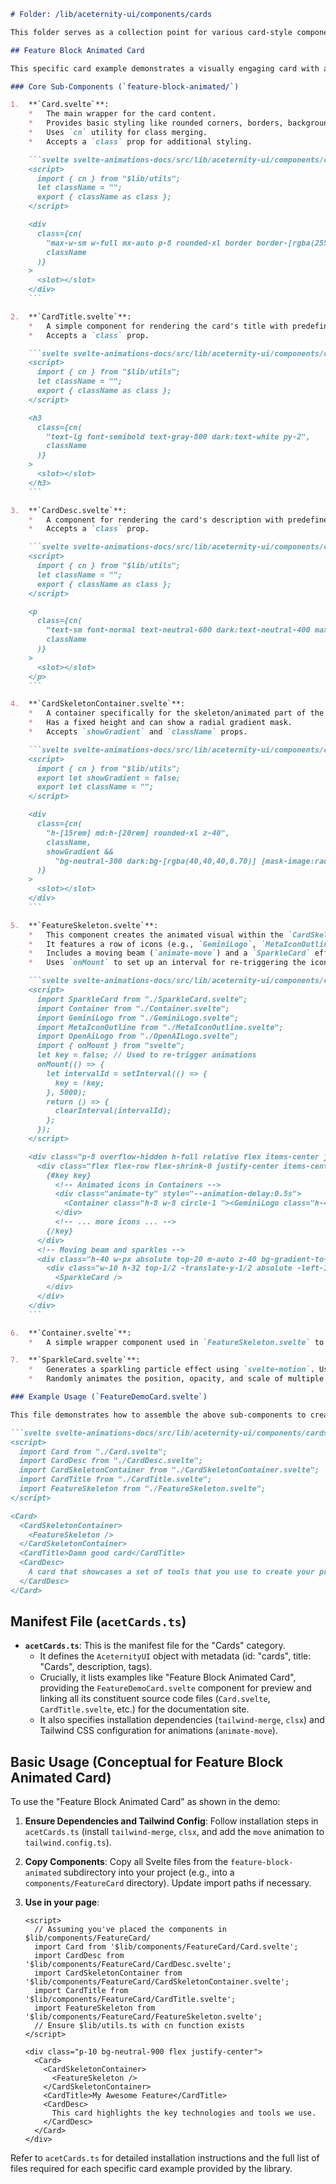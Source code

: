 ```markdown
# Folder: /lib/aceternity-ui/components/cards

This folder serves as a collection point for various card-style components and examples within the Aceternity UI Svelte library. Currently, its primary content revolves around the **Feature Block Animated Card** example.

## Feature Block Animated Card

This specific card example demonstrates a visually engaging card with an animated "feature skeleton" area, often used to showcase a set of tools, technologies, or features.

### Core Sub-Components (`feature-block-animated/`)

1.  **`Card.svelte`**:
    *   The main wrapper for the card content.
    *   Provides basic styling like rounded corners, borders, background, and shadows.
    *   Uses `cn` utility for class merging.
    *   Accepts a `class` prop for additional styling.

    ```svelte svelte-animations-docs/src/lib/aceternity-ui/components/cards/feature-block-animated/Card.svelte
    <script>
      import { cn } from "$lib/utils";
      let className = "";
      export { className as class };
    </script>

    <div
      class={cn(
        "max-w-sm w-full mx-auto p-8 rounded-xl border border-[rgba(255,255,255,0.10)] dark:bg-[rgba(40,40,40,0.70)] bg-gray-100 shadow-[2px_4px_16px_0px_rgba(248,248,248,0.06)_inset] group",
        className
      )}
    >
      <slot></slot>
    </div>
    ```

2.  **`CardTitle.svelte`**:
    *   A simple component for rendering the card's title with predefined styling.
    *   Accepts a `class` prop.

    ```svelte svelte-animations-docs/src/lib/aceternity-ui/components/cards/feature-block-animated/CardTitle.svelte
    <script>
      import { cn } from "$lib/utils";
      let className = "";
      export { className as class };
    </script>

    <h3
      class={cn(
        "text-lg font-semibold text-gray-800 dark:text-white py-2",
        className
      )}
    >
      <slot></slot>
    </h3>
    ```

3.  **`CardDesc.svelte`**:
    *   A component for rendering the card's description with predefined styling.
    *   Accepts a `class` prop.

    ```svelte svelte-animations-docs/src/lib/aceternity-ui/components/cards/feature-block-animated/CardDesc.svelte
    <script>
      import { cn } from "$lib/utils";
      let className = "";
      export { className as class };
    </script>

    <p
      class={cn(
        "text-sm font-normal text-neutral-600 dark:text-neutral-400 max-w-sm",
        className
      )}
    >
      <slot></slot>
    </p>
    ```

4.  **`CardSkeletonContainer.svelte`**:
    *   A container specifically for the skeleton/animated part of the card.
    *   Has a fixed height and can show a radial gradient mask.
    *   Accepts `showGradient` and `className` props.

    ```svelte svelte-animations-docs/src/lib/aceternity-ui/components/cards/feature-block-animated/CardSkeletonContainer.svelte
    <script>
      import { cn } from "$lib/utils";
      export let showGradient = false;
      export let className = "";
    </script>

    <div
      class={cn(
        "h-[15rem] md:h-[20rem] rounded-xl z-40",
        className,
        showGradient &&
          "bg-neutral-300 dark:bg-[rgba(40,40,40,0.70)] [mask-image:radial-gradient(50%_50%_at_50%_50%,white_0%,transparent_100%)]"
      )}
    >
      <slot></slot>
    </div>
    ```

5.  **`FeatureSkeleton.svelte`**:
    *   This component creates the animated visual within the `CardSkeletonContainer`.
    *   It features a row of icons (e.g., `GeminiLogo`, `MetaIconOutline`, `OpenAiLogo`) that animate (translate Y) into view periodically.
    *   Includes a moving beam (`animate-move`) and a `SparkleCard` effect for added visual flair.
    *   Uses `onMount` to set up an interval for re-triggering the icon animation.

    ```svelte svelte-animations-docs/src/lib/aceternity-ui/components/cards/feature-block-animated/FeatureSkeleton.svelte
    <script>
      import SparkleCard from "./SparkleCard.svelte";
      import Container from "./Container.svelte";
      import GeminiLogo from "./GeminiLogo.svelte";
      import MetaIconOutline from "./MetaIconOutline.svelte";
      import OpenAiLogo from "./OpenAILogo.svelte";
      import { onMount } from "svelte";
      let key = false; // Used to re-trigger animations
      onMount(() => {
        let intervalId = setInterval(() => {
          key = !key;
        }, 5000);
        return () => {
          clearInterval(intervalId);
        };
      });
    </script>

    <div class="p-8 overflow-hidden h-full relative flex items-center justify-center">
      <div class="flex flex-row flex-shrink-0 justify-center items-center gap-2">
        {#key key}
          <!-- Animated icons in Containers -->
          <div class="animate-ty" style="--animation-delay:0.5s">
            <Container class="h-8 w-8 circle-1 "><GeminiLogo class="h-4 w-4 " /></Container>
          </div>
          <!-- ... more icons ... -->
        {/key}
      </div>
      <!-- Moving beam and sparkles -->
      <div class="h-40 w-px absolute top-20 m-auto z-40 bg-gradient-to-b from-transparent via-cyan-500 to-transparent animate-move">
        <div class="w-10 h-32 top-1/2 -translate-y-1/2 absolute -left-10">
          <SparkleCard />
        </div>
      </div>
    </div>
    ```

6.  **`Container.svelte`**:
    *   A simple wrapper component used in `FeatureSkeleton.svelte` to style the icon containers (circular, shadow, background).

7.  **`SparkleCard.svelte`**:
    *   Generates a sparkling particle effect using `svelte-motion`. Used within `FeatureSkeleton.svelte`.
    *   Randomly animates the position, opacity, and scale of multiple small `<span>` elements.

### Example Usage (`FeatureDemoCard.svelte`)

This file demonstrates how to assemble the above sub-components to create the complete "Feature Block Animated Card".

```svelte svelte-animations-docs/src/lib/aceternity-ui/components/cards/feature-block-animated/FeatureDemoCard.svelte
<script>
  import Card from "./Card.svelte";
  import CardDesc from "./CardDesc.svelte";
  import CardSkeletonContainer from "./CardSkeletonContainer.svelte";
  import CardTitle from "./CardTitle.svelte";
  import FeatureSkeleton from "./FeatureSkeleton.svelte";
</script>

<Card>
  <CardSkeletonContainer>
    <FeatureSkeleton />
  </CardSkeletonContainer>
  <CardTitle>Damn good card</CardTitle>
  <CardDesc>
    A card that showcases a set of tools that you use to create your product.
  </CardDesc>
</Card>
```

## Manifest File (`acetCards.ts`)

*   **`acetCards.ts`**: This is the manifest file for the "Cards" category.
    *   It defines the `AceternityUI` object with metadata (id: "cards", title: "Cards", description, tags).
    *   Crucially, it lists examples like "Feature Block Animated Card", providing the `FeatureDemoCard.svelte` component for preview and linking all its constituent source code files (`Card.svelte`, `CardTitle.svelte`, etc.) for the documentation site.
    *   It also specifies installation dependencies (`tailwind-merge`, `clsx`) and Tailwind CSS configuration for animations (`animate-move`).

## Basic Usage (Conceptual for Feature Block Animated Card)

To use the "Feature Block Animated Card" as shown in the demo:

1.  **Ensure Dependencies and Tailwind Config**: Follow installation steps in `acetCards.ts` (install `tailwind-merge`, `clsx`, and add the `move` animation to `tailwind.config.ts`).
2.  **Copy Components**: Copy all Svelte files from the `feature-block-animated` subdirectory into your project (e.g., into a `components/FeatureCard` directory). Update import paths if necessary.
3.  **Use in your page**:

    ```svelte /dev/null/MyPageWithFeatureCard.svelte
    <script>
      // Assuming you've placed the components in $lib/components/FeatureCard/
      import Card from '$lib/components/FeatureCard/Card.svelte';
      import CardDesc from '$lib/components/FeatureCard/CardDesc.svelte';
      import CardSkeletonContainer from '$lib/components/FeatureCard/CardSkeletonContainer.svelte';
      import CardTitle from '$lib/components/FeatureCard/CardTitle.svelte';
      import FeatureSkeleton from '$lib/components/FeatureCard/FeatureSkeleton.svelte';
      // Ensure $lib/utils.ts with cn function exists
    </script>

    <div class="p-10 bg-neutral-900 flex justify-center">
      <Card>
        <CardSkeletonContainer>
          <FeatureSkeleton />
        </CardSkeletonContainer>
        <CardTitle>My Awesome Feature</CardTitle>
        <CardDesc>
          This card highlights the key technologies and tools we use.
        </CardDesc>
      </Card>
    </div>
    ```

Refer to `acetCards.ts` for detailed installation instructions and the full list of files required for each specific card example provided by the library.
```